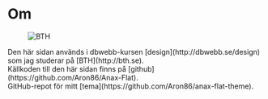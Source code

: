 Om
==============================================
<figure class="om"><img src="http://www.student.bth.se/~arla16/dbwebb-kurser/design/me/anax-flat/htdocs/img/bth.jpg" alt="BTH"></img></figure>
Den här sidan används i dbwebb-kursen [design](http://dbwebb.se/design) som jag studerar på [BTH](http://bth.se).</br>
Källkoden till den här sidan finns på [github](https://github.com/Aron86/Anax-Flat).</br>
GitHub-repot för mitt [tema](https://github.com/Aron86/anax-flat-theme).
